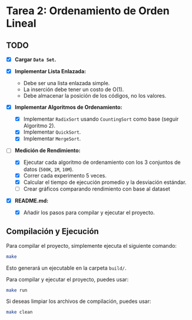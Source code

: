 # Tarea 2: Ordenamiento de Orden Lineal

## TODO

- [X] **Cargar `Data Set`.**
- [X] **Implementar Lista Enlazada:**
    - Debe ser una lista enlazada simple.
    - La inserción debe tener un costo de O(1).
    - Debe almacenar la posición de los códigos, no los valores.

- [X] **Implementar Algoritmos de Ordenamiento:**
    - [X] Implementar `RadixSort` usando `CountingSort` como base (seguir Algoritmo 2).
    - [X] Implementar `QuickSort`.
    - [X] Implementar `MergeSort`.

- [ ] **Medición de Rendimiento:**
    - [X] Ejecutar cada algoritmo de ordenamiento con los 3 conjuntos de datos (`500K`, `1M`, `10M`).
    - [X] Correr cada experimento 5 veces.
    - [X] Calcular el tiempo de ejecución promedio y la desviación estándar.
    - [ ] Crear gráficos comparando rendimiento con base al dataset

- [x] **README.md:**
    - [x] Añadir los pasos para compilar y ejecutar el proyecto.

## Compilación y Ejecución

Para compilar el proyecto, simplemente ejecuta el siguiente comando:

```bash
make
```

Esto generará un ejecutable en la carpeta `build/`.

Para compilar y ejecutar el proyecto, puedes usar:

```bash
make run
```

Si deseas limpiar los archivos de compilación, puedes usar:

```bash
make clean
```
